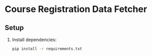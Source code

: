 # Course Registration Data Fetcher

## Setup
1. Install dependencies:
   ```bash
   pip install -r requirements.txt
 

